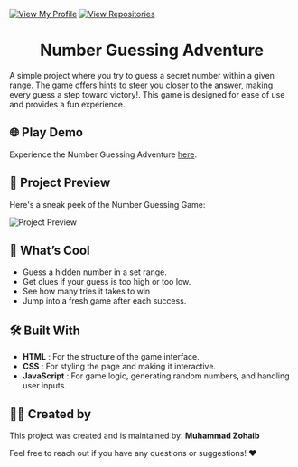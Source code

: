 [![View My Profile](https://img.shields.io/badge/View-My_Profile-green?logo=GitHub)](https://github.com/mzohaib-dev)
[![View Repositories](https://img.shields.io/badge/View-My_Repositories-blue?logo=GitHub)](https://github.com/mzohaib-dev?tab=repositories)

<h1 align="center"> Number Guessing Adventure </h1>

A simple project where you try to guess a secret number within a given range. The game offers hints to steer you closer to the answer, making every guess a step toward victory!. This game is designed for ease of use and provides a fun experience.

## 🌐 Play Demo

Experience the Number Guessing Adventure [here](https://smartguess.netlify.app/).

## 📸 Project Preview

Here's a sneak peek of the Number Guessing Game:

![Project Preview](#)

## 🚀 What’s Cool

- Guess a hidden number in a set range.
- Get clues if your guess is too high or too low.
- See how many tries it takes to win
- Jump into a fresh game after each success.

## 🛠️ Built With

- **HTML** : For the structure of the game interface.
- **CSS** : For styling the page and making it interactive.
- **JavaScript** : For game logic, generating random numbers, and handling user inputs.

## 👨‍💻 Created by

This project was created and is maintained by:
**Muhammad Zohaib**

Feel free to reach out if you have any questions or suggestions! ❤️
